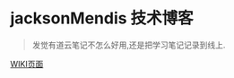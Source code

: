 # jacksonMendis 技术博客
> 发觉有道云笔记不怎么好用,还是把学习笔记记录到线上.

[WIKI页面](https://github.com/JacksonMendis/-/wiki)
